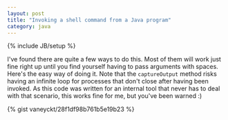 ```yaml
---
layout: post
title: "Invoking a shell command from a Java program"
category: java
---
```

{% include JB/setup %}

I've found there are quite a few ways to do this. Most of them will work just fine right up until you find yourself having to pass arguments with spaces. Here's the easy way of doing it. Note that the `captureOutput` method risks having an infinite loop for processes that don't close after having been invoked. As this code was written for an internal tool that never has to deal with that scenario, this works fine for me, but you've been warned :)

{% gist vaneyckt/28f1df98b761b5e19b23 %}
